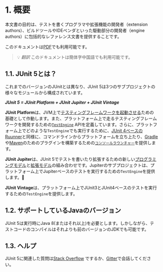 # 1. 概要
本文書の目的は、テストを書くプログラマや拡張機能の開発者（extension authors）、ビルドツールやIDEベンダといった駆動部分の開発者（engine authors）に包括的なレファレンス文書を提供することです。

このドキュメントは[PDF](https://junit.org/junit5/docs/5.2.0/user-guide/index.pdf)でも利用可能です。

> 💡 *翻訳* このドキュメントは簡体字中国語でも利用可能です。

## 1.1. JUnit 5とは？
これまでのバージョンのJUnitとは異なり、JUnit 5は3つのサブプロジェクトの様々なモジュールから構成されています。

***JUnit 5 = JUnit Platform + JUnit Jupiter + JUnit Vintage***

**JUnit Platform**は、JVM上で[テスティングフレームワークを起動させる](#junit-platformラウンチャーapi)ための基礎として作動します。また、プラットフォーム上で走るテスティングフレームワークを開発するための[`TestEngine`](https://junit.org/junit5/docs/5.2.0/api/org/junit/platform/engine/TestEngine.html) APIを定義しています。さらに、プラットフォーム上でどのような`TestEngine`でも実行するために、[JUnit 4ベースのRuunner](#junit-4を用いてjunit-platformを実行する)と同様に、コマンドラインからプラットフォームを立ち上たり、[Gradle](#gradle)や[Maven](#maven)のためのプラグインを構築するための[`コンソールラウンチャー`](#コンソールラウンチャー)を提供します。

**JUnit Jupiter**は、JUnit 5でテストを書いたり拡張するための新しい[プログラミングモデル](#テストを書く)と[拡張モデル](#拡張モデル)の組み合わせです。Jupiterのサブプロジェクトは、プラットフォーム上でJupiterベースのテストを実行するための`TestEngine`を提供します。

**JUnit Vintage**は、プラットフォーム上でJUnit3とJUnit4ベースのテストを実行するための`TestEngine`を提供します。

## 1.2. サポートしているJavaのバージョン
JUnit 5は実行時にJava 8(またはそれ以上)を必要とします。しかしながら、テストコードのコンパイルはそれよりも前のバージョンのJDKでも可能です。

## 1.3. ヘルプ
JUnit 5に関連した質問は[Stack Overflow](https://stackoverflow.com/questions/tagged/junit5) でするか、[Gitter](https://gitter.im/junit-team/junit5)で会話してください。
